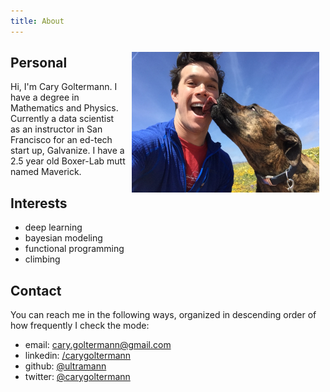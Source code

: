 ```yaml
---
title: About
---
```


<img src="/images/mav_and_me.jpg" style="float: right; margin: 10px; width: 300px" />

## Personal

Hi, I'm Cary Goltermann. I have a degree in Mathematics and Physics. Currently a data scientist as an instructor in San Francisco for an ed-tech start up, Galvanize. I have a 2.5 year old Boxer-Lab mutt named Maverick.

## Interests

* deep learning
* bayesian modeling
* functional programming
* climbing

## Contact
You can reach me in the following ways, organized in descending order of how frequently I check the mode:

* email: [cary.goltermann@gmail.com](mailto:cary.goltermann@gmail.com)
* linkedin: [/carygoltermann](https://www.linkedin.com/in/carygoltermann/)
* github: [\@ultramann](www.github.com/ultramann)
* twitter: [\@carygoltermann](www.twitter.com/CaryGoltermann?lang=en)
